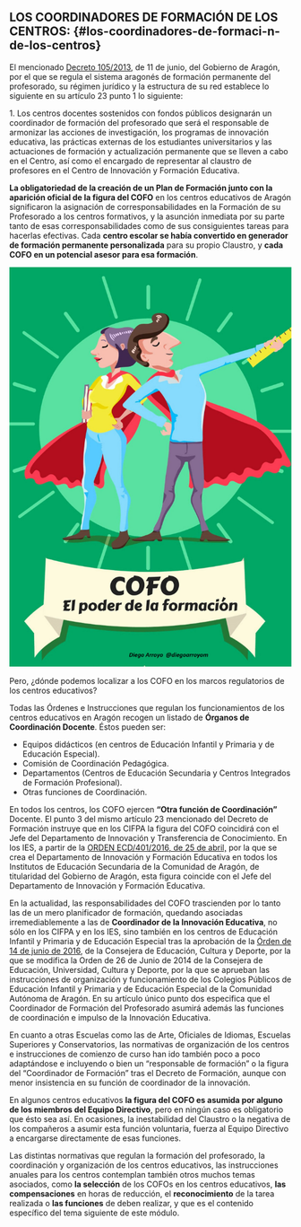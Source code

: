 ## LOS COORDINADORES DE FORMACIÓN DE LOS CENTROS: {#los-coordinadores-de-formaci-n-de-los-centros}

El mencionado [Decreto 105/2013](https://goo.gl/gQuqm8), de 11 de junio, del Gobierno de Aragón, por el que se regula el sistema aragonés de formación permanente del profesorado, su régimen jurídico y la estructura de su red establece lo siguiente en su artículo 23 punto 1 lo siguiente:

1\. Los centros docentes sostenidos con fondos públicos designarán un coordinador de formación del profesorado que será el responsable de armonizar las acciones de investigación, los programas de innovación educativa, las prácticas externas de los estudiantes universitarios y las actuaciones de formación y actualización permanente que se lleven a cabo en el Centro, así como el encargado de representar al claustro de profesores en el Centro de Innovación y Formación Educativa.

**La obligatoriedad de la creación de un Plan de Formación junto con la aparición oficial de la figura del COFO** en los centros educativos de Aragón significaron la asignación  de corresponsabilidades en la Formación de su Profesorado a los centros formativos, y la asunción inmediata por su parte tanto de esas corresponsabilidades como de sus consiguientes tareas para hacerlas efectivas. Cada **centro escolar se había convertido en generador de formación permanente personalizada** para su propio Claustro, y **cada COFO en un potencial asesor para esa formación**.  

![](/images/image8.jpg)

Pero, ¿dónde podemos localizar a los COFO en los marcos regulatorios de los centros educativos?

Todas las Órdenes e Instrucciones que regulan los funcionamientos de los centros educativos en Aragón recogen un listado de **Órganos de Coordinación Docente**. Éstos pueden ser:

*   Equipos didácticos (en centros de Educación Infantil y Primaria y de Educación Especial).
*   Comisión de Coordinación Pedagógica.
*   Departamentos (Centros de Educación Secundaria y Centros Integrados de Formación Profesional).
*   Otras funciones de Coordinación.

En todos los centros, los COFO ejercen **“Otra función de Coordinación”** Docente. El punto 3 del mismo artículo 23 mencionado del Decreto de Formación instruye que en los CIFPA la figura del COFO coincidirá con el Jefe del Departamento de Innovación y Transferencia de Conocimiento. En los IES, a partir de la [ORDEN ECD/401/2016, de 25 de abril,](https://www.google.com/url?q=http://www.boa.aragon.es/cgi-bin/EBOA/BRSCGI?CMD%3DVEROBJ%26MLKOB%3D907182863636&sa=D&ust=1516098480753000&usg=AFQjCNF7ogCEmuu9V_wjhkHOupVU6nT7rw) por la que se crea el Departamento de Innovación y Formación Educativa en todos los Institutos de Educación Secundaria de la Comunidad de Aragón, de titularidad del Gobierno de Aragón, esta figura coincide con el Jefe del Departamento de Innovación y Formación Educativa.  

En la actualidad, las responsabilidades del COFO trascienden por lo tanto las de un mero planificador de formación, quedando asociadas irremediablemente a las de **Coordinador de la Innovación Educativa**, no sólo en los CIFPA y en los IES, sino también en los centros de Educación Infantil y Primaria y de Educación Especial tras la aprobación de la [Órden de 14 de junio de 2016](https://goo.gl/UwKcdw), de la Consejera de Educación, Cultura y Deporte, por la que se modifica la Orden de 26 de Junio de 2014 de la Consejera de Educación, Universidad, Cultura y Deporte, por la que se aprueban las instrucciones de organización y funcionamiento de los Colegios Públicos de Educación Infantil y Primaria y de Educación Especial de la Comunidad Autónoma de Aragón. En su artículo único punto dos especifica que el Coordinador de Formación del Profesorado asumirá además las funciones de coordinación e impulso de la Innovación Educativa.

En cuanto a otras Escuelas como las de Arte, Oficiales de Idiomas, Escuelas Superiores y Conservatorios, las normativas de organización de los centros e instrucciones de comienzo de curso han ido también poco a poco adaptándose e incluyendo o bien un “responsable de formación” o la figura del “Coordinador de Formación” tras el Decreto de Formación, aunque con menor insistencia en su función de coordinador de la innovación.

En algunos centros educativos **la figura del COFO es asumida por alguno de los miembros del Equipo Directivo**, pero en ningún caso es obligatorio que ésto sea así. En ocasiones, la inestabilidad del Claustro o la negativa de los compañeros a asumir esta función voluntaria, fuerza al Equipo Directivo a encargarse directamente de esas funciones.

Las distintas normativas que regulan la formación del profesorado, la coordinación y organización de los centros educativos, las instrucciones anuales para los centros contemplan también otros muchos temas asociados, como **la selección** de los COFOs en los centros educativos, **las compensaciones** en horas de reducción, el **reconocimiento** de la tarea realizada o **las funciones** de deben realizar, y que es el contenido específico del tema siguiente de este módulo.